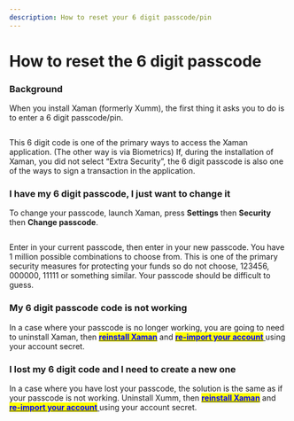 ```yaml
---
description: How to reset your 6 digit passcode/pin
---
```


# How to reset the 6 digit passcode

### **Background**

When you install Xaman (formerly Xumm), the first thing it asks you to do is to enter a 6 digit passcode/pin.

<figure><img src="../.gitbook/assets/Install - Page 2.png" alt=""><figcaption></figcaption></figure>

This 6 digit code is one of the primary ways to access the Xaman application. (The other way is via Biometrics) If, during the installation of Xaman, you did not select “Extra Security”, the 6 digit passcode is also one of the ways to sign a transaction in the application.

### **I have my 6 digit passcode, I just want to change it**

To change your passcode, launch Xaman, press **Settings** then **Security** then **Change passcode**.&#x20;

<figure><img src="../.gitbook/assets/Security - Change Passcode.png" alt=""><figcaption></figcaption></figure>

Enter in your current passcode, then enter in your new passcode.  You have 1 million possible combinations to choose from. This is one of the primary security measures for protecting your funds so do not choose, 123456, 000000, 11111 or something similar. Your passcode should be difficult to guess.

### **My 6 digit passcode code is not working**

In a case where your passcode is no longer working, you are going to need to uninstall Xaman, then [<mark style="color:blue;">**reinstall Xaman**</mark>](../getting-started-with-xaman/installing-xumm.md) and [<mark style="color:blue;">**re-import your account**</mark> ](../getting-started-with-xaman/importing-your-account/)using your account secret.&#x20;

### **I lost my 6 digit code and I need to create a new one**

In a case where you have lost your passcode, the solution is the same as if your passcode is not working. Uninstall Xumm, then [<mark style="color:blue;">**reinstall Xaman**</mark>](../getting-started-with-xaman/installing-xumm.md) and [<mark style="color:blue;">**re-import your account**</mark> ](../getting-started-with-xaman/importing-your-account/)using your account secret.&#x20;

